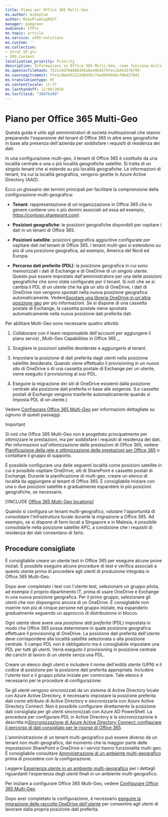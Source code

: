 ```yaml
---
title: Piano per Office 365 Multi-Geo
ms.author: mikeplum
author: MikePlumleyMSFT
manager: pamgreen
audience: ITPro
ms.topic: article
ms.service: o365-solutions
ms.custom: ''
ms.collection:
- Strat_SP_gtc
- SPO_Content
localization_priority: Priority
description: Informazioni su Office 365 Multi-Geo, come funziona multi-Geo e quali località geografiche sono disponibili per l'archiviazione dei dati.
ms.openlocfilehash: 752cc9d768888495a6ee9b93f9feccb454376f99
ms.sourcegitcommit: 5fe1c9be652222d6956c7dad5949ddcf0bd27041
ms.translationtype: HT
ms.contentlocale: it-IT
ms.lasthandoff: 11/08/2019
ms.locfileid: "38076200"
---
```

# <a name="plan-for-office-365-multi-geo"></a>Piano per Office 365 Multi-Geo

Questa guida è utile agli amministratori di società multinazionali che stanno preparando l'espansione del tenant di Office 365 in altre aree geografiche in base alla presenza dell'azienda per soddisfare i requisiti di residenza dei dati.

In una configurazione multi-geo, il tenant di Office 365 è costituito da una località centrale e una o più località geografiche satellite. Si tratta di un singolo tenant che si estende su più località geografiche. Le informazioni di tenant, tra cui la località geografica, vengono gestite in Azure Active Directory (AAD).

Ecco un glossario dei termini principali per facilitare la comprensione della configurazione multi-geografica:

-   **Tenant**: rappresentazione di un'organizzazione in Office 365 che in genere contiene uno o più domini associati ad essa ad esempio, https://contoso.sharepoint.com). 

-   **Posizioni geografiche**: le posizioni geografiche disponibili per ospitare i dati in un tenant di Office 365.

-   **Posizioni satellite**: posizioni geografica aggiuntive configurate per ospitare dati nel tenant di Office 365. I tenant multi-geo si estendono su più di una posizione geografica, ad esempio, America del Nord ed Europa.

-   **Percorso dati preferito (PDL)**: la posizione geografica in cui sono memorizzati i dati di Exchange e di OneDrive di un singolo utente. Questo può essere impostato dall'amministratore per una delle posizioni geografiche che sono state configurate per il tenant. Si noti che se si cambia il PDL di un utente che ha già un sito di OneDrive, i dati di OneDrive non vengono spostati nella nuova posizione geografica automaticamente. Vedere[Spostare una libreria OneDrive in un'altra posizione geo](move-onedrive-between-geo-locations.md) per più informazioni. Se si dispone di una cassetta postale di Exchange, la cassetta postale viene spostata automaticamente nella nuova posizione dati preferita dati.

Per abilitare Multi-Geo sono necessarie quattro attività:

1.  Collaborare con il team responsabile dell'account per aggiungere il piano servizi _Multi-Geo Capabilities in Office 365 _.

2.  Scegliere le posizioni satellite desiderate e aggiungerle al tenant.

3.  Impostare la posizione di dati preferita dagli utenti nella posizione satellite desiderata. Quando viene effettuato il provisioning in un nuovo sito di OneDrive o di una cassetta postale di Exchange per un utente, viene eseguito il provisioning al suo PDL.

4.  Eseguire la migrazione dei siti di OneDrive esistenti dalla posizione centrale alla posizione dati preferita in base alle esigenze. (Le cassette postali di Exchange vengono trasferite automaticamente quando si imposta PDL di un utente.)

Vedere [Configurare Office 365 Multi-Geo](multi-geo-tenant-configuration.md) per informazioni dettagliate su ognuno di questi passaggi.

> [!IMPORTANT]
> Si noti che Office 365 Multi-Geo non è progettato principalmente per ottimizzare le prestazioni, ma per soddisfare i requisiti di residenza dei dati. Per informazioni sull'ottimizzazione delle prestazioni di Office 365, vedere [Pianificazione della rete e ottimizzazione delle prestazioni per Office 365](https://support.office.com/article/e5f1228c-da3c-4654-bf16-d163daee8848) o contattare il gruppo di supporto.

È possibile configurare una delle seguenti località come posizioni satellite in cui è possibile ospitare OneDrive, siti di SharePoint e cassette postali di Exchange. Durante la pianificazione di multi-geo, creare un elenco di località da aggiungere al tenant di Office 365. È consigliabile iniziare con una o due posizioni satellite e gradualmente espandere in più posizioni geografiche, se necessario.

[!INCLUDE [Office 365 Multi-Geo locations](includes/office-365-multi-geo-locations.md)]

Quando si configura un tenant multi-geografico, valutare l'opportunità di consolidare l'infrastruttura locale durante la migrazione a Office 365. Ad esempio, se si dispone di farm locali a Singapore e in Malesia, è possibile consolidarle nella posizione satellite APC, a condizione che i requisiti di residenza dei dati consentano di farlo.

## <a name="best-practices"></a>Procedure consigliate

È consigliabile creare un utente test in Office 365 per eseguire alcune prove iniziali. È possibile eseguire alcune procedure di test e verifica associati a questo utente prima di procedere agli utenti di produzione integrata in Office 365 Multi-Geo.

Dopo aver completato i test con l'utente test, selezionare un gruppo pilota, ad esempio il proprio dipartimento IT, prima di usare OneDrive e Exchange in una nuova posizione geografica. Per il primo gruppo, selezionare gli utenti che non dispongono ancora di un OneDrive. È consigliabile non inserire non più di cinque persone nel gruppo iniziale, ma espanderlo gradualmente seguendo un approccio di distribuzione in blocco.

Ogni utente deve avere una *posizione dati preferita* (PDL) impostata in modo che Office 365 possa determinare in quale posizione geografica effettuare il provisioning di OneDrive. La posizione dati preferita dell'utente deve corrispondere alla località satellite selezionata o alla posizione centrale. Il campo PDL non è obbligatorio ma è consigliabile impostare una PDL per tutti gli utenti. Verrà eseguito il provisioning in posizione centrale dei carichi di lavoro di un utente senza una PDL.

Creare un elenco degli utenti e includere il nome dell'entità utente (UPN) e il codice di posizione per la posizione dati preferita appropriata. Includere l'utente test e il gruppo pilota iniziale per cominciare. Tale elenco è necessario per le procedure di configurazione.

Se gli utenti vengono sincronizzati da un sistema di Active Directory locale con Azure Active Directory, è necessario impostare la posizione preferita dati come attributo di Active Directory e sincronizzarla con Azure Active Directory Connect. Non è possibile configurare direttamente la posizione dati consigliata per gli utenti sincronizzati con Azure AD PowerShell. La procedura per configurare PDL in Active Directory e la sincronizzazione è descritta in[Sincronizzazione di Azure Active Directory Connect: configurare il percorso di dati consigliato per le risorse di Office 365](https://docs.microsoft.com/azure/active-directory/connect/active-directory-aadconnectsync-feature-preferreddatalocation).

L'amministrazione di un tenant multi-geografico può essere diverso da un tenant non multi-geografico, dal momento che la maggior parte delle impostazioni SharePoint e OneDrive e i servizi hanno funzionalità multi-geo. È consigliabile consultare [Amministrazione di un ambiente multi-geografico](administering-a-multi-geo-environment.md) prima di procedere con la configurazione.

Leggere [Esperienza utente in un ambiente multi-geografico](multi-geo-user-experience.md) per i dettagli riguardanti l'esperienza degli utenti finali in un ambiente multi-geografico.

Per iniziare a configurare Office 365 Multi-Geo, vedere [Configurare Office 365 Multi-Geo](multi-geo-tenant-configuration.md).

Dopo aver completato la configurazione, è necessario [eseguire la migrazione delle raccolte OneDrive dell'utente](move-onedrive-between-geo-locations.md) per consentire agli utenti di lavorare dalla propria posizione dati preferita.

